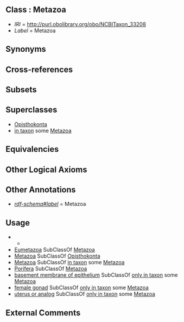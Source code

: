 
## Class : Metazoa

 * *IRI* = http://purl.obolibrary.org/obo/NCBITaxon_33208
 * *Label* = Metazoa

## Synonyms


## Cross-references


## Subsets


## Superclasses

 * [Opisthokonta](../../NCBITaxon/54/NCBITaxon_33154.md)
 * [in taxon](../../RO/62/RO_0002162.md) some [Metazoa](../../NCBITaxon/08/NCBITaxon_33208.md)

## Equivalencies


## Other Logical Axioms


## Other Annotations

 * *[rdf-schema#label](../../el/rdf-schema#label.md)* = Metazoa

## Usage

 * -
 * [Eumetazoa](../../NCBITaxon/72/NCBITaxon_6072.md) SubClassOf [Metazoa](../../NCBITaxon/08/NCBITaxon_33208.md)
 * [Metazoa](../../NCBITaxon/08/NCBITaxon_33208.md) SubClassOf [Opisthokonta](../../NCBITaxon/54/NCBITaxon_33154.md)
 * [Metazoa](../../NCBITaxon/08/NCBITaxon_33208.md) SubClassOf [in taxon](../../RO/62/RO_0002162.md) some [Metazoa](../../NCBITaxon/08/NCBITaxon_33208.md)
 * [Porifera](../../NCBITaxon/40/NCBITaxon_6040.md) SubClassOf [Metazoa](../../NCBITaxon/08/NCBITaxon_33208.md)
 * [basement membrane of epithelium](../../UBERON/69/UBERON_0005769.md) SubClassOf [only in taxon](../../RO/60/RO_0002160.md) some [Metazoa](../../NCBITaxon/08/NCBITaxon_33208.md)
 * [female gonad](../../UBERON/92/UBERON_0000992.md) SubClassOf [only in taxon](../../RO/60/RO_0002160.md) some [Metazoa](../../NCBITaxon/08/NCBITaxon_33208.md)
 * [uterus or analog](../../UBERON/34/UBERON_0006834.md) SubClassOf [only in taxon](../../RO/60/RO_0002160.md) some [Metazoa](../../NCBITaxon/08/NCBITaxon_33208.md)

## External Comments

